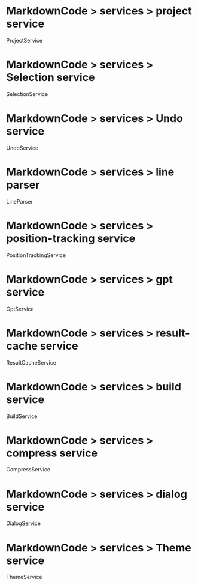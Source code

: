 
# MarkdownCode > services > project service
ProjectService
# MarkdownCode > services > Selection service
SelectionService
# MarkdownCode > services > Undo service
UndoService
# MarkdownCode > services > line parser
LineParser
# MarkdownCode > services > position-tracking service
PositionTrackingService
# MarkdownCode > services > gpt service
GptService
# MarkdownCode > services > result-cache service
ResultCacheService
# MarkdownCode > services > build service
BuildService
# MarkdownCode > services > compress service
CompressService
# MarkdownCode > services > dialog service
DialogService
# MarkdownCode > services > Theme service
ThemeService
